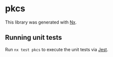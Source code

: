 # pkcs

This library was generated with [Nx](https://nx.dev).

## Running unit tests

Run `nx test pkcs` to execute the unit tests via [Jest](https://jestjs.io).
